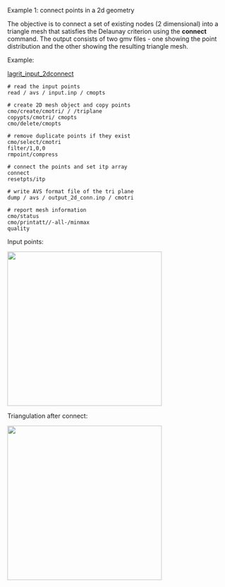  Example 1: connect points in a 2d geometry

 The objective is to connect a set of existing nodes (2 dimensional) into a triangle mesh that satisfies the Delaunay criterion using the  **connect** command.
 The output consists of two gmv files - one showing the point  distribution and the other showing the resulting triangle mesh.

 Example:

 [lagrit\_input\_2dconnect](../lagrit_input_2dconnect.txt)

```
# read the input points
read / avs / input.inp / cmopts

# create 2D mesh object and copy points
cmo/create/cmotri/ / /triplane
copypts/cmotri/ cmopts
cmo/delete/cmopts

# remove duplicate points if they exist
cmo/select/cmotri
filter/1,0,0
rmpoint/compress

# connect the points and set itp array
connect
resetpts/itp

# write AVS format file of the tri plane
dump / avs / output_2d_conn.inp / cmotri

# report mesh information
cmo/status
cmo/printatt//-all-/minmax
quality
```
 
Input points:

<img width="350" src="https://lanl.github.io/LaGriT/assets/images/2d_connect1.gif" > 


Triangulation after connect:

<img width="350" src="https://lanl.github.io/LaGriT/assets/images/2d_connect2.gif" >



